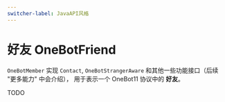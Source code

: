 ```yaml
---
switcher-label: JavaAPI风格
---
```


<show-structure depth="2"/>

# 好友 OneBotFriend

`OneBotMember` 实现 `Contact`, `OneBotStrangerAware` 
和其他一些功能接口（后续 "更多能力" 中会介绍），
用于表示一个 OneBot11 协议中的 **好友**。

<warning>TODO</warning>
